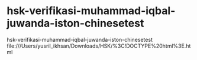 # hsk-verifikasi-muhammad-iqbal-juwanda-iston-chinesetest
hsk-verifikasi-muhammad-iqbal-juwanda-iston-chinesetest
file:///Users/yusril_ikhsan/Downloads/HSK/%3C!DOCTYPE%20html%3E.html
